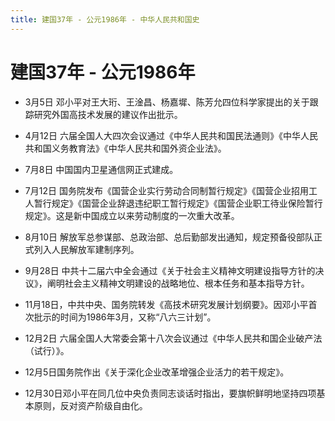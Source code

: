 ```yaml
---
title: 建国37年 - 公元1986年 - 中华人民共和国史
---
```


# 建国37年 - 公元1986年

+ 3月5日 邓小平对王大珩、王淦昌、杨嘉墀、陈芳允四位科学家提出的关于跟踪研究外国高技术发展的建议作出批示。

+ 4月12日 六届全国人大四次会议通过《中华人民共和国民法通则》《中华人民共和国义务教育法》《中华人民共和国外资企业法》。

+ 7月8日 中国国内卫星通信网正式建成。

+ 7月12日 国务院发布《国营企业实行劳动合同制暂行规定》《国营企业招用工人暂行规定》《国营企业辞退违纪职工暂行规定》《国营企业职工待业保险暂行规定》。这是新中国成立以来劳动制度的一次重大改革。

+ 8月10日 解放军总参谋部、总政治部、总后勤部发出通知，规定预备役部队正式列入人民解放军建制序列。

+ 9月28日 中共十二届六中全会通过《关于社会主义精神文明建设指导方针的决议》，阐明社会主义精神文明建设的战略地位、根本任务和基本指导方针。

+ 11月18日，中共中央、国务院转发《高技术研究发展计划纲要》。因邓小平首次批示的时间为1986年3月，又称“八六三计划”。

+ 12月2日 六届全国人大常委会第十八次会议通过《中华人民共和国企业破产法（试行）》。

+ 12月5日国务院作出《关于深化企业改革增强企业活力的若干规定》。

+ 12月30日邓小平在同几位中央负责同志谈话时指出，要旗帜鲜明地坚持四项基本原则，反对资产阶级自由化。
